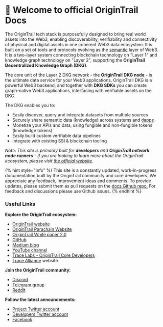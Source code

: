# 👋 Welcome to official OriginTrail Docs

The OriginTrail tech stack is purposefully designed to bring real world assets into the Web3, enabling discoverability, verifiability and connectivity of physical and digital assets in one coherent Web3 data ecosystem. It is built on a set of tools and protocols evolving as the [semantic](https://www.w3.org/standards/semanticweb/) layer of Web3. It is a two-layer system connecting blockchain technology on "Layer 1" and knowledge graph technology on "Layer 2", supporting the **OriginTrail Decentralized Knowledge Graph (DKG)**.&#x20;

The core unit of the Layer 2 DKG network - the **OriginTrail DKG node** - is the ultimate data service for your Web3 applications. OriginTrail DKG is a powerful Web3 backend, and together with **DKG SDKs** you can create graph-native Web3 applications, interfacing with verifiable assets on the DKG.

The DKG enables you to:

* Easily discover, query and integrate datasets from multiple sources
* Securely share semantic data (knowledge) across systems and [dapps](https://en.wikipedia.org/wiki/Decentralized\_application)
* Monetize your APIs and data, using fungible and non-fungible tokens (knowledge tokens)
* Easily build custom verifiable data pipelines
* Integrate with existing SSI & blockchain tooling

_Note: This site is primarily built for **developers** and **OriginTrail network node runners** - if you are looking to learn more about the OriginTrail ecosystem, please visit_ [_the official website_](https://origintrail.io)_._

{% hint style="info" %}
This site is a constantly updated, work-in-progress documentation built by the OriginTrail community and core developers. We appreciate any feedback, improvement ideas and comments. To provide updates, please submit them as pull requests on the [docs Github repo.](https://github.com/OriginTrail/dkg-docs) For feedback and discussions please use Github issues.
{% endhint %}

### Useful Links

**Explore the OriginTrail ecosystem:**

* [OriginTrail website](https://origintrail.io/)
* [OriginTrail Parachain Website](https://parachain.origintrail.io)
* [OriginTrail White paper 2.0](https://parachain.origintrail.io/whitepaper)
* [GitHub](https://github.com/origintrail)
* [Medium blog](https://medium.com/origintrail)
* [YouTube channel](https://www.youtube.com/c/OriginTrail)
* [Trace Labs - OriginTrail Core Developers](https://tracelabs.io/)
* [Trace Alliance](https://alliance.origintrail.io/) website

**Join the OriginTrail community:**

* [Discord](https://discordapp.com/invite/FCgYk2S)
* [Telegram group](https://t.me/origintrail)
* [Reddit](https://www.reddit.com/r/OriginTrail/)

**Follow the latest announcements:**

* [Project Twitter account](https://twitter.com/origin\_trail)
* [Developers Twitter account](https://twitter.com/OriginTrailDev)
* [Facebook](https://www.facebook.com/origintrail/)
